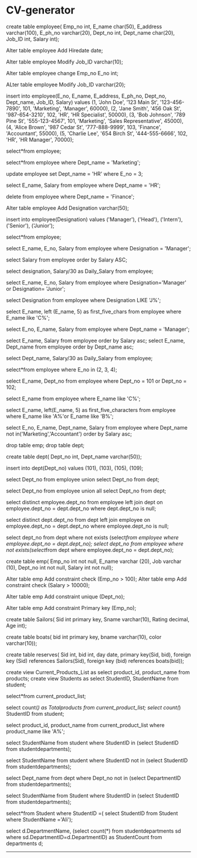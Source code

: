 # CV-generator
create table employee(
Emp_no int,
E_name char(50),
E_address varchar(100),
E_ph_no varchar(20),
Dept_no int,
Dept_name char(20),
Job_ID int,
Salary int);

Alter table employee
Add Hiredate date;

Alter table employee
Modify Job_ID varchar(10);

Alter table employee
change Emp_no E_no int;

ALter table employee
Modify Job_ID varchar(20);

insert into employee(E_no, E_name, E_address, E_ph_no, Dept_no, Dept_name, Job_ID, Salary) values
(1, 'John Doe', '123 Main St', '123-456-7890', 101, 'Marketing', 'Manager', 60000),
(2, 'Jane Smith', '456 Oak St', '987-654-3210', 102, 'HR', 'HR Specialist', 50000),
(3, 'Bob Johnson', '789 Pine St', '555-123-4567', 101, 'Marketing', 'Sales Representative', 45000),
(4, 'Alice Brown', '987 Cedar St', '777-888-9999', 103, 'Finance', 'Accountant', 55000),
(5, 'Charlie Lee', '654 Birch St', '444-555-6666', 102, 'HR', 'HR Manager', 70000);

select*from employee;

select*from employee where Dept_name = 'Marketing'; 

update employee
set Dept_name = 'HR' where E_no = 3;

select E_name, Salary from employee where Dept_name = 'HR';

delete from employee where Dept_name = 'Finance';

Alter table employee
Add Designation varchar(50);

insert into employee(Designation) values
('Manager'),
('Head'),
('Intern'),
('Senior'),
('Junior');

select*from employee;

select E_name, E_no, Salary from employee where Designation = 'Manager';

select Salary from employee order by Salary ASC;

select designation, Salary/30 as Daily_Salary from employee;

select E_name, E_no, Salary from employee where Designation='Manager' or Designation= 'Junior';

select Designation from employee where Designation LIKE 'J%';

select E_name, left (E_name, 5) as first_five_chars from employee where E_name like 'C%';

select E_no, E_name, Salary from employee where Dept_name = 'Manager';

select E_name, Salary from employee order by Salary asc;
select E_name, Dept_name from employee order by Dept_name asc;

select Dept_name, Salary/30 as Daily_Salary from employee;

select*from employee where E_no in (2, 3, 4);

select E_name, Dept_no from employee where Dept_no = 101 or Dept_no = 102;

select E_name from employee where E_name like 'C%';

select E_name, left(E_name, 5) as first_five_characters from employee where E_name like 'A%'or E_name like 'B%';

select E_no, E_name, Dept_name, Salary from employee where Dept_name not in('Marketing','Accountant') order by Salary asc;

drop table emp;
drop table dept;

create table dept(
Dept_no int,
Dept_name varchar(50));

insert into dept(Dept_no) values
(101), (103), (105), (109);

select Dept_no from employee
union
select Dept_no from dept;

select Dept_no from employee
union all 
select Dept_no from dept;

select distinct employee.dept_no from employee
left join dept on employee.dept_no = dept.dept_no where dept.dept_no is null;

select distinct dept.dept_no from dept
left join employee on employee.dept_no = dept.dept_no where employee.dept_no is null;

select dept_no from dept where not exists (select*from employee where employee.dept_no = dept.dept_no);
select dept_no from employee where not exists(select*from dept where employee.dept_no = dept.dept_no);

create table emp(
Emp_no int not null,
E_name varchar (20),
Job varchar (10),
Dept_no int not null,
Salary int not null);

Alter table emp 
Add constraint check (Emp_no > 100);
Alter table emp
Add constraint check (Salary > 10000);

Alter table emp
Add constraint unique (Dept_no);

Alter table emp
Add constraint Primary key (Emp_no);

create table Sailors(
Sid int primary key,
Sname varchar(10),
Rating decimal,
Age int);

create table boats(
bid int primary key,
bname varchar(10),
color varchar(10));

create table reserves(
Sid int,
bid int,
day date,
primary key(Sid, bid),
foreign key (Sid) references Sailors(Sid),
foreign key (bid) references boats(bid));

create view Current_Products_List as select product_id, product_name from products;
create view Students as select StudentID, StudentName from student;

select*from current_product_list;

select count(*) as Totalproducts from current_product_list;
select count(*) StudentID from student;

select product_id, product_name from current_product_list where product_name like 'A%';

select StudentName from student where StudentID in (select StudentID from studentdepartments);

select StudentName from student where StudentID not in (select StudentID from studentdepartments);

select Dept_name from dept where Dept_no not in (select DepartmentID from studentdepartments);

select StudentName from Student where StudentID in (select StudentID from studentdepartments);

select*from Student where StudentID =( select StudentID from Student where StudentName ='Ali');

select d.DepartmentName, (select count(*) from studentdepartments sd where sd.DepartmentID=d.DepartmentID) as StudentCount from departments d;

****
